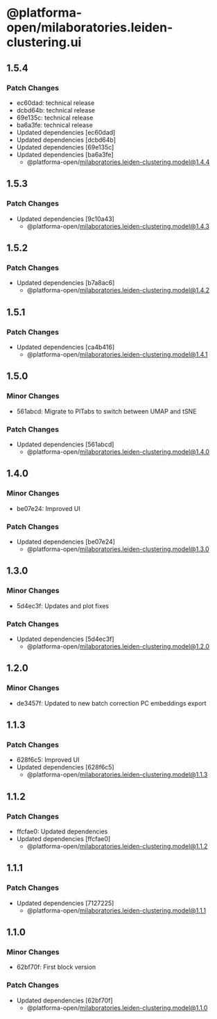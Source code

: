 # @platforma-open/milaboratories.leiden-clustering.ui

## 1.5.4

### Patch Changes

- ec60dad: technical release
- dcbd64b: technical release
- 69e135c: technical release
- ba6a3fe: technical release
- Updated dependencies [ec60dad]
- Updated dependencies [dcbd64b]
- Updated dependencies [69e135c]
- Updated dependencies [ba6a3fe]
  - @platforma-open/milaboratories.leiden-clustering.model@1.4.4

## 1.5.3

### Patch Changes

- Updated dependencies [9c10a43]
  - @platforma-open/milaboratories.leiden-clustering.model@1.4.3

## 1.5.2

### Patch Changes

- Updated dependencies [b7a8ac6]
  - @platforma-open/milaboratories.leiden-clustering.model@1.4.2

## 1.5.1

### Patch Changes

- Updated dependencies [ca4b416]
  - @platforma-open/milaboratories.leiden-clustering.model@1.4.1

## 1.5.0

### Minor Changes

- 561abcd: Migrate to PlTabs to switch between UMAP and tSNE

### Patch Changes

- Updated dependencies [561abcd]
  - @platforma-open/milaboratories.leiden-clustering.model@1.4.0

## 1.4.0

### Minor Changes

- be07e24: Improved UI

### Patch Changes

- Updated dependencies [be07e24]
  - @platforma-open/milaboratories.leiden-clustering.model@1.3.0

## 1.3.0

### Minor Changes

- 5d4ec3f: Updates and plot fixes

### Patch Changes

- Updated dependencies [5d4ec3f]
  - @platforma-open/milaboratories.leiden-clustering.model@1.2.0

## 1.2.0

### Minor Changes

- de3457f: Updated to new batch correction PC embeddings export

## 1.1.3

### Patch Changes

- 628f6c5: Improved UI
- Updated dependencies [628f6c5]
  - @platforma-open/milaboratories.leiden-clustering.model@1.1.3

## 1.1.2

### Patch Changes

- ffcfae0: Updated dependencies
- Updated dependencies [ffcfae0]
  - @platforma-open/milaboratories.leiden-clustering.model@1.1.2

## 1.1.1

### Patch Changes

- Updated dependencies [7127225]
  - @platforma-open/milaboratories.leiden-clustering.model@1.1.1

## 1.1.0

### Minor Changes

- 62bf70f: First block version

### Patch Changes

- Updated dependencies [62bf70f]
  - @platforma-open/milaboratories.leiden-clustering.model@1.1.0
